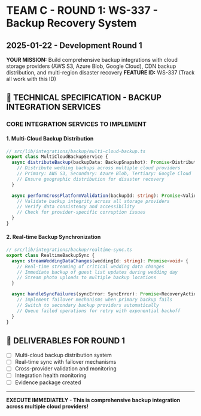 # TEAM C - ROUND 1: WS-337 - Backup Recovery System
## 2025-01-22 - Development Round 1

**YOUR MISSION:** Build comprehensive backup integrations with cloud storage providers (AWS S3, Azure Blob, Google Cloud), CDN backup distribution, and multi-region disaster recovery
**FEATURE ID:** WS-337 (Track all work with this ID)

## 🎯 TECHNICAL SPECIFICATION - BACKUP INTEGRATION SERVICES

### CORE INTEGRATION SERVICES TO IMPLEMENT

#### 1. Multi-Cloud Backup Distribution
```typescript
// src/lib/integrations/backup/multi-cloud-backup.ts
export class MultiCloudBackupService {
  async distributeBackup(backupData: BackupSnapshot): Promise<DistributionResult> {
    // Distribute wedding backups across multiple cloud providers
    // Primary: AWS S3, Secondary: Azure Blob, Tertiary: Google Cloud
    // Ensure geographic distribution for disaster recovery
  }

  async performCrossPlatformValidation(backupId: string): Promise<ValidationResult> {
    // Validate backup integrity across all storage providers
    // Verify data consistency and accessibility
    // Check for provider-specific corruption issues
  }
}
```

#### 2. Real-time Backup Synchronization
```typescript
// src/lib/integrations/backup/realtime-sync.ts
export class RealtimeBackupSync {
  async streamWeddingDataChanges(weddingId: string): Promise<void> {
    // Real-time streaming of critical wedding data changes
    // Immediate backup of guest list updates during wedding day
    // Stream photo uploads to multiple backup locations
  }

  async handleSyncFailures(syncError: SyncError): Promise<RecoveryAction> {
    // Implement failover mechanisms when primary backup fails
    // Switch to secondary backup providers automatically
    // Queue failed operations for retry with exponential backoff
  }
}
```

## 🎯 DELIVERABLES FOR ROUND 1
- [ ] Multi-cloud backup distribution system
- [ ] Real-time sync with failover mechanisms  
- [ ] Cross-provider validation and monitoring
- [ ] Integration health monitoring
- [ ] Evidence package created

---

**EXECUTE IMMEDIATELY - This is comprehensive backup integration across multiple cloud providers!**